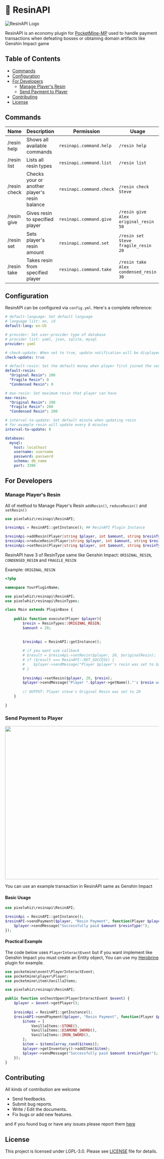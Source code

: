 # 🌙 ResinAPI

![ResinAPI Logo](assets/icon.png)

ResinAPI is an economy plugin for [PocketMine-MP](https://github.com/pmmp/PocketMine-MP) used to handle payment transactions when defeating bosses or obtaining domain artifacts like Genshin Impact game

## Table of Contents

- [Commands](#commands)
- [Configuration](#configuration)
- [For Developers](#for_developers)
  - [Manage Player's Resin](#manage_resin)
  - [Send Payment to Player](#send_payment)
- [Contributing](#contributing)
- [License](#license)

## Commands <a name="commands"></a>

| Name      | Description | Permission | Usage         |
|-----------|-------------|------------|---------------|
| /resin help| Shows all available commands | `resinapi.command.help` | `/resin help` |
| /resin list| Lists all resin types | `resinapi.command.list` | `/resin list` |
| /resin check| Checks your or another player's resin balance | `resinapi.command.check` | `/resin check Steve` |
| /resin give| Gives resin to specified player | `resinapi.command.give` | `/resin give Alex original_resin 50` |
| /resin set| Sets player's resin amount | `resinapi.command.set` | `/resin set Steve fragile_resin 20` |
| /resin take| Takes resin from specified player | `resinapi.command.take` | `/resin take Alex condensed_resin 30` |


## Configuration <a name="configuration"></a>

ResinAPI can be configured via `config.yml`. Here's a complete reference:
```yaml
# default-language: Set default language
# language list: en, id
default-lang: en-US

# provider: Set user-provider type of database
# provider list: yaml, json, sqlite, mysql
provider: yaml

# check-update: When set to true, update notification will be displayed when server started
check-update: true

# default-resin: Set the default money when player first joined the server.
default-resin:
  "Original Resin": 200
  "Fragile Resin": 0
  "Condensed Resin": 0

# max-resin: Set maximum resin that player can have
max-resin:
  "Original Resin": 200
  "Fragile Resin": 200
  "Condensed Resin": 200

# interval-to-update: Set default minute when updating resin
# for example resin will update every 8 minutes
interval-to-update: 8

database:
  mysql:
    host: localhost
    username: username
    password: password
    schema: db_name
    port: 3306
```

## For Developers <a name="for_developers"></a>

### Manage Player's Resin <a name="manage_resin"></a>
All of method to Manage Player's Resin `addResin()`, `reduceResin()` and `setResin()`

```php
use pixelwhiz\resinapi\ResinAPI;

$resinApi = ResinAPI::getInstance(); ## ResinAPI Plugin Instance

$resinApi->addResin(Player|string $player, int $amount, string $resinType); ## Add Player's Resin
$resinApi->reduceResin(Player|string $player, int $amount, string $resinType); ## Reduce Player's Resin
$resinApi->setResin(Player|string $player, int $amount, string $resinType); ## Set Player's Resin
```

ResinAPI have 3 of ResinType same like Genshin Impact: `ORIGINAL_RESIN`, `CONDENSED_RESIN` and `FRAGILE_RESIN`

Example: `ORIGINAL_RESIN`
```php
<?php

namespace YourPluginName;

use pixelwhiz\resinapi\ResinAPI;
use pixelwhiz\resinapi\ResinTypes;

class Main extends PluginBase {
    
    public function execute(Player $player){  
        $resin = ResinTypes::ORIGINAL_RESIN;
        $amount = 20;
        
        
        $resinApi = ResinAPI::getInstance();
        
        # if you want use callback
        # $result = $resinApi->setResin($player, 20, $originalResin);
        # if ($result === ResinAPI::RET_SUCCESS) {
        #    $player->sendMessage("Player $player's resin was set to $amount");
        # }
        
        $resinApi->setResin($player, 20, $resin);
        $player->sendMessage("Player ".$player->getName()."'s $resin was set to $amount");
        
        // OUTPUT: Player steve's Original Resin was set to 20
    }
    
}
```

### Send Payment to Player <a name="send_payment"></a>
<img src="assets/send_payment.png" width="550" height="500">

You can use an example transaction in ResinAPI same as Genshin Impact

#### Basic Usage
```php
use pixelwhiz\resinapi\ResinAPI;

$resinApi = ResinAPI::getInstance();
$resinAPI->sendPayment($player, "Resin Payment", function(Player $player, string $resinType, int $amount) {
    $player->sendMessage("Successfully paid $amount $resinType!");
});
```

#### Practical Example

The code below uses `PlayerInteractEvent` but if you want implement like Genshin Impact you must create an Entity object, You can use my [Herobrine](https://github.com/pixelwhiz/Herobrine) plugin for example.
```php
use pocketmine\event\PlayerInteractEvent;
use pocketmine\player\Player;
use pocketmine\item\VanillaItems;

use pixelwhiz\resinapi\ResinAPI;

public function onChestOpen(PlayerInteractEvent $event) {
    $player = $event->getPlayer();
    
    $resinApi = ResinAPI::getInstance();    
    $resinAPI->sendPayment($player, "Resin Payment", function(Player $player, string $type, int $amount) {
        $items = [
            VanillaItems::STONE(),
            VanillaItems::DIAMOND_SWORD(),
            VanillaItems::IRON_SWORD(),
        ];
        $item = $items[array_rand($items)];
        $player->getInventory()->addItem($item);
        $player->sendMessage("Successfully paid $amount $resinType!");
    });
}
```

## Contributing <a name="contributing"></a>

All kinds of contribution are welcome
- Send feedbacks.
- Submit bug reports.
- Write / Edit the documents.
- Fix bugs or add new features.

and if you found bug or have any issues please report them [here](https://github.com/pixelwhiz/ResinAPI/issues/new)

## License <a name="license"></a>

This project is licensed under LGPL-3.0. Please see [LICENSE](LICENSE) file for details.